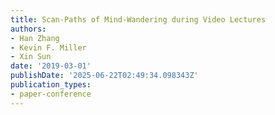 ```yaml
---
title: Scan-Paths of Mind-Wandering during Video Lectures
authors:
- Han Zhang
- Kevin F. Miller
- Xin Sun
date: '2019-03-01'
publishDate: '2025-06-22T02:49:34.098343Z'
publication_types:
- paper-conference
---
```


